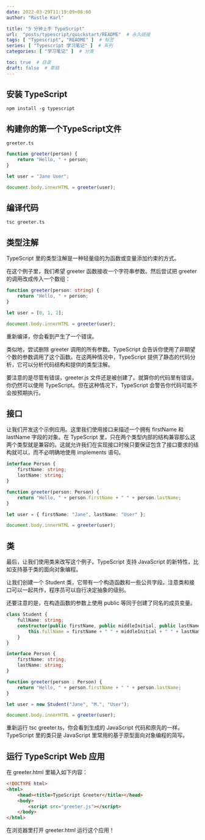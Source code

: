 ```yaml
---
date: 2022-03-29T11:19:09+08:00
author: "Rustle Karl"

title: "5 分钟上手 TypeScript"
url:  "posts/typescript/quickstart/README"  # 永久链接
tags: [ "Typescript", "README" ]  # 标签
series: [ "Typescript 学习笔记" ]  # 系列
categories: [ "学习笔记" ]  # 分类

toc: true  # 目录
draft: false  # 草稿
---
```


## 安装 TypeScript

```shell
npm install -g typescript
```

## 构建你的第一个TypeScript文件

`greeter.ts`

```typescript
function greeter(person) {
    return "Hello, " + person;
}

let user = "Jane User";

document.body.innerHTML = greeter(user);
```

## 编译代码

```shell
tsc greeter.ts
```

## 类型注解

TypeScript 里的类型注解是一种轻量级的为函数或变量添加约束的方式。

在这个例子里，我们希望 greeter 函数接收一个字符串参数。然后尝试把 greeter 的调用改成传入一个数组：

```typescript
function greeter(person: string) {
    return "Hello, " + person;
}

let user = [0, 1, 2];

document.body.innerHTML = greeter(user);
```

重新编译，你会看到产生了一个错误。

类似地，尝试删除 greeter 调用的所有参数。TypeScript 会告诉你使用了非期望个数的参数调用了这个函数。在这两种情况中，TypeScript 提供了静态的代码分析，它可以分析代码结构和提供的类型注解。

要注意的是尽管有错误，greeter.js 文件还是被创建了。就算你的代码里有错误，你仍然可以使用 TypeScript。但在这种情况下，TypeScript 会警告你代码可能不会按预期执行。

## 接口

让我们开发这个示例应用。这里我们使用接口来描述一个拥有 firstName 和 lastName 字段的对象。在 TypeScript 里，只在两个类型内部的结构兼容那么这两个类型就是兼容的。这就允许我们在实现接口时候只要保证包含了接口要求的结构就可以，而不必明确地使用 implements 语句。

```typescript
interface Person {
    firstName: string;
    lastName: string;
}

function greeter(person: Person) {
    return "Hello, " + person.firstName + " " + person.lastName;
}

let user = { firstName: "Jane", lastName: "User" };

document.body.innerHTML = greeter(user);
```

## 类

最后，让我们使用类来改写这个例子。TypeScript 支持 JavaScript 的新特性，比如支持基于类的面向对象编程。

让我们创建一个 Student 类，它带有一个构造函数和一些公共字段。注意类和接口可以一起共作，程序员可以自行决定抽象的级别。

还要注意的是，在构造函数的参数上使用 public 等同于创建了同名的成员变量。

```typescript
class Student {
    fullName: string;
    constructor(public firstName, public middleInitial, public lastName) {
        this.fullName = firstName + " " + middleInitial + " " + lastName;
    }
}

interface Person {
    firstName: string;
    lastName: string;
}

function greeter(person : Person) {
    return "Hello, " + person.firstName + " " + person.lastName;
}

let user = new Student("Jane", "M.", "User");

document.body.innerHTML = greeter(user);
```

重新运行 tsc greeter.ts，你会看到生成的 JavaScript 代码和原先的一样。TypeScript 里的类只是 JavaScript 里常用的基于原型面向对象编程的简写。

## 运行 TypeScript Web 应用

在 greeter.html 里输入如下内容：

```html
<!DOCTYPE html>
<html>
    <head><title>TypeScript Greeter</title></head>
    <body>
        <script src="greeter.js"></script>
    </body>
</html>
```

在浏览器里打开 greeter.html 运行这个应用！
